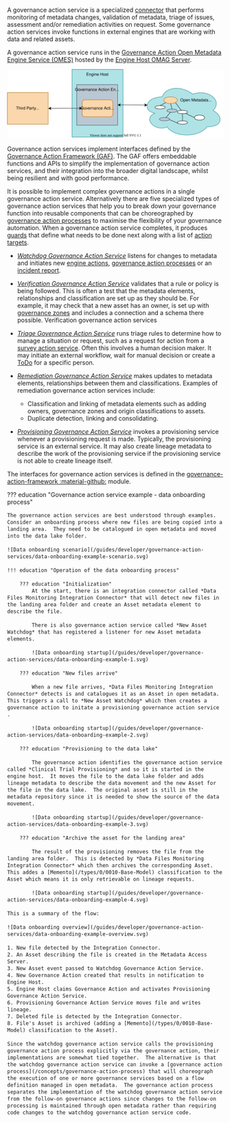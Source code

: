 <!-- SPDX-License-Identifier: CC-BY-4.0 -->
<!-- Copyright Contributors to the ODPi Egeria project 2020. -->

A governance action service is a specialized [connector](/concepts/connector) that performs monitoring of metadata changes, validation of metadata, triage of issues, assessment and/or remediation activities on request.  Some governance action services invoke functions in external engines that are working with data and related assets.

A governance action service runs in the [Governance Action Open Metadata Engine Service (OMES)](/services/omes/governance-action) hosted by the [Engine Host OMAG Server](/concepts/engine-host).

![Governance Action Service](/connectors/governance-action/governance-action-service.svg)

Governance action services implement interfaces defined by the [Governance Action Framework (GAF)](/frameworks/gaf/overview). The GAF offers embeddable functions and APIs to simplify the implementation of governance action services, and their integration into the broader digital landscape, whilst being resilient and with good performance.

It is possible to implement complex governance actions in a single governance action service.  Alternatively there are five specialized types of governance action services that help you to break down your governance function into reusable components that can be choreographed by [governance action processes](/concepts/governance-action-process) to maximise the flexibility of your governance automation.  When a governance action service completes, it produces [guards](/concepts/guard) that define what needs to be done next along with a list of [action targets](/concepts/action-target).
  
* *[Watchdog Governance Action Service](/guides/developer/governance-action-services/overview/#watchdog-context-methods)* listens for changes to metadata and initiates new [engine actions](/concepts/engine-action), [governance action processes](/concepts/governance-action-process) or an [incident report](/concepts/incident-report).
  
* *[Verification Governance Action Service](/guides/developer/governance-action-services/overview/#verification-context-methods)* validates that a rule or policy is being followed.  This is often a test that the metadata elements, relationships and classification are set up as they should be.  For example, it may check that a new asset has an owner, is set up with [governance zones](/concepts/governance-zone) and includes a connection and a schema there possible.  Verification governance action services 
  
* *[Triage Governance Action Service](/guides/developer/governance-action-services/overview/#triage-context-methods)* runs triage rules to determine how to manage a situation or request, such as a request for action from a [survey action service](/guides/developer/survey-action-services/overview). Often this involves a human decision maker.   It may initiate an external workflow, wait for manual decision or create a [ToDo](/concepts/to-do) for a specific person.
  
* *[Remediation Governance Action Service](/guides/developer/governance-action-services/overview/#remediation-context-methods)* makes updates to metadata elements, relationships between them and classifications. Examples of remediation governance action services include:
  
    * Classification and linking of metadata elements such as adding owners, governance zones and origin classifications to assets.
    * Duplicate detection, linking and consolidating.

* *[Provisioning Governance Action Service](/guides/developer/governance-action-services/overview/#provisioning-governance-action-service)*  invokes a provisioning service whenever a provisioning request is made.  Typically, the provisioning service is an external service.  It may also create lineage metadata to describe the work of the provisioning service if the provisioning service is not able to create lineage itself.

The interfaces for governance action services is defined in the [governance-action-framework :material-github:](https://github.com/odpi/egeria/tree/main/open-metadata-implementation/frameworks/governance-action-framework) module.

??? education "Governance action service example - data onboarding process"

    The governance action services are best understood through examples.  Consider an onboarding process where new files are being copied into a landing area.  They need to be catalogued in open metadata and moved into the data lake folder.

    ![Data onboarding scenario](/guides/developer/governance-action-services/data-onboarding-example-scenario.svg)

    !!! education "Operation of the data onboarding process"
        
        ??? education "Initialization"
            At the start, there is an integration connector called *Data Files Monitoring Integration Connector* that will detect new files in the landing area folder and create an Asset metadata element to describe the file.

            There is also governance action service called *New Asset Watchdog* that has registered a listener for new Asset metadata elements.

            ![Data onboarding startup](/guides/developer/governance-action-services/data-onboarding-example-1.svg)

        ??? education "New files arrive"

            When a new file arrives, *Data Files Monitoring Integration Connector* detects is and catalogues it as an Asset in open metadata.  This triggers a call to *New Asset Watchdog* which then creates a governance action to initate a provisioning governance action service .

            ![Data onboarding startup](/guides/developer/governance-action-services/data-onboarding-example-2.svg)

        ??? education "Provisioning to the data lake"

            The governance action identifies the governance action service called *Clinical Trial Provisioning* and so it is started in the engine host.  It moves the file to the data lake folder and adds lineage metadata to describe the data movement and the new Asset for the file in the data lake.  The original asset is still in the metadata repository since it is needed to show the source of the data movement.

            ![Data onboarding startup](/guides/developer/governance-action-services/data-onboarding-example-3.svg)

        ??? education "Archive the asset for the landing area"

            The result of the provisioning removes the file from the landing area folder.  This is detected by *Data Files Monitoring Integration Connector* which then archives the corresponding Asset.  This addes a [Memento](/types/0/0010-Base-Model) classification to the Asset which means it is only retrievable on lineage requests.

            ![Data onboarding startup](/guides/developer/governance-action-services/data-onboarding-example-4.svg)

    This is a summary of the flow:
    
    ![Data onboarding overview](/guides/developer/governance-action-services/data-onboarding-example-overview.svg)

    1. New file detected by the Integration Connector.
    2. An Asset describing the file is created in the Metadata Access Server.
    3. New Asset event passed to Watchdog Governance Action Service.
    4. New Governance Action created that results in notification to Engine Host.
    5. Engine Host claims Governance Action and activates Provisioning Governance Action Service.
    6. Provisioning Governance Action Service moves file and writes lineage.
    7. Deleted file is detected by the Integration Connector.
    8. File's Asset is archived (adding a [Memento](/types/0/0010-Base-Model) classification to the Asset).

    Since the watchdog governance action service calls the provisioning governance action process explicitly via the governance action, their implementations are somewhat tied together.  The alternative is that the watchdog governance action service can invoke a [governance action process](/concepts/governance-action-process) that will choreograph the execution of one or more governance services based on a flow definition managed in open metadata.  The governance action process separates the implementation of the watchdog governance action service from the follow-on governance actions since changes to the follow-on processing is maintained through open metadata rather than requiring code changes to the watchdog governance action service code.
  
